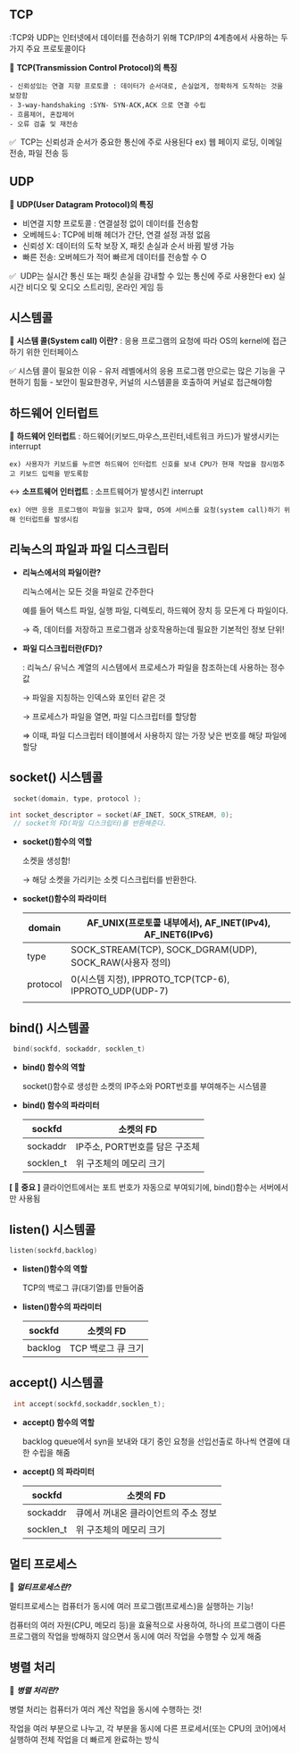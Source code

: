 ## TCP
:TCP와 UDP는 인터넷에서 데이터를 전송하기 위해  TCP/IP의 4계층에서 사용하는 두가지 주요 프로토콜이다


📌 **TCP(Transmission Control Protocol)의 특징**
    
    - 신뢰성있는 연결 지향 프로토콜 : 데이터가 순서대로, 손실없게, 정확하게 도착하는 것을 보장함
    - 3-way-handshaking :SYN- SYN-ACK,ACK 으로 연결 수립 
    - 흐름제어, 혼잡제어
    - 오류 검출 및 재전송
    
✅  TCP는 신뢰성과 순서가 중요한 통신에 주로 사용된다
    ex) 웹 페이지 로딩, 이메일 전송, 파일 전송 등

    
## UDP

📌 **UDP(User Datagram Protocol)의 특징**

  - 비연결 지향 프로토콜 : 연결설정 없이 데이터를 전송함
  - 오베헤드↓: TCP에 비해 헤더가 간단, 연결 설정 과정 없음
  - 신뢰성 X: 데이터의 도착 보장 X, 패킷 손실과 순서 바뀜 발생 가능
  - 빠른 전송: 오버헤드가 적어 빠르게 데이터를 전송할 수 O

✅  UDP는 실시간 통신 또는 패킷 손실을 감내할 수 있는 통신에 주로 사용한다
  ex) 실시간 비디오 및 오디오 스트리밍, 온라인 게임 등

  
## 시스템콜
📌 **시스템 콜(System call) 이란?**
    : 응용 프로그램의 요청에 따라 OS의 kernel에 접근하기 위한 인터페이스

✅ 시스템 콜이 필요한 이유
    - 유저 레벨에서의 응용 프로그램 만으로는 많은 기능을 구현하기 힘듦
    - 보안이 필요한경우, 커널의 시스템콜을 호출하여 커널로 접근해야함

    
## 하드웨어 인터럽트

📌 **하드웨어 인터럽트**
    : 하드웨어(키보드,마우스,프린터,네트워크 카드)가 발생시키는 interrupt

    ex) 사용자가 키보드를 누르면 하드웨어 인터럽트 신호를 보내 CPU가 현재 작업을 잠시멈추고 키보드 입력을 받도록함


↔️ **소프트웨어 인터럽트**
    : 소프트웨어가 발생시킨 interrupt

    ex) 어떤 응용 프로그램이 파일을 읽고자 할때, OS에 서비스를 요청(system call)하기 위해 인터럽트를 발생시킴


## 리눅스의 파일과 파일 디스크립터
- **리눅스에서의 파일이란?**
    
    리눅스에서는 모든 것을 파일로 간주한다
    
    예를 들어 텍스트 파일, 실행 파일, 디렉토리, 하드웨어 장치 등 모든게 다 파일이다.
    
    → 즉, 데이터를 저장하고 프로그램과 상호작용하는데 필요한 기본적인 정보 단위!
    

- **파일 디스크립터란(FD)?**
    
    : 리눅스/ 유닉스 계열의 시스템에서 프로세스가 파일을 참조하는데 사용하는 정수값
    
    → 파일을 지칭하는 인덱스와 포인터 같은 것
    
    → 프로세스가 파일을 열면, 파일 디스크립터를 할당함
    
    ⇒ 이때, 파일 디스크립터 테이블에서 사용하지 않는 가장 낮은 번호를 해당 파일에 할당

  
## socket() 시스템콜
    
 ```c
  socket(domain, type, protocol );  
  ```
 
 ```c
 int socket_descriptor = socket(AF_INET, SOCK_STREAM, 0);
  // socket의 FD(파일 디스크립터)를 반환해준다.
  ```
    
 - **socket()함수의 역할**
        
    소켓을 생성함!
        
    → 해당 소켓을 가리키는 소켓 디스크립터를 반환한다.
        
        
- **socket()함수의 파라미터**
        
        
  | domain | AF_UNIX(프로토콜 내부에서), AF_INET(IPv4), AF_INET6(IPv6) |
   | --- | --- |
  | type | SOCK_STREAM(TCP), SOCK_DGRAM(UDP), SOCK_RAW(사용자 정의) |
   | protocol |  0(시스템 지정), IPPROTO_TCP(TCP-6), IPPROTO_UDP(UDP-7) |
  |  |  |

        
## bind() 시스템콜
    
 ```c
  bind(sockfd, sockaddr, socklen_t)
 ```
    
- **bind() 함수의 역할**
        
  socket()함수로 생성한 소켓의 IP주소와 PORT번호를 부여해주는 시스템콜
        
        
- **bind() 함수의 파라미터**
        
        
   | sockfd | 소켓의 FD |
   | --- | --- |
   | sockaddr | IP주소, PORT번호를 담은 구조체 |
   | socklen_t | 위 구조체의 메모리 크기 |
    
 **[ 📣 중요 ]** 클라이언트에서는 포트 번호가 자동으로 부여되기에, bind()함수는 서버에서만 사용됨

      
## listen() 시스템콜

```c
listen(sockfd,backlog)
```
    
- **listen()함수의 역할**
        
   TCP의 백로그 큐(대기열)를 만들어줌
  
        
- **listen()함수의 파라미터**

   | sockfd | 소켓의 FD |
  | --- | --- |
  | backlog | TCP 백로그 큐 크기 |

  
## accept() 시스템콜

```c
 int accept(sockfd,sockaddr,socklen_t);
 ```
    
 - **accept() 함수의 역할**
        
   backlog queue에서 syn을 보내와 대기 중인 요청을 선입선출로 하나씩 연결에 대한 수립을 해줌
     
- **accept() 의 파라미터**
        
    
   | sockfd | 소켓의 FD |
   | --- | --- |
   | sockaddr | 큐에서 꺼내온 클라이언트의 주소 정보 |
   | socklen_t | 위 구조체의 메모리 크기 |

  
## 멀티 프로세스

📌 ***멀티프로세스란?***

멀티프로세스는 컴퓨터가 동시에 여러 프로그램(프로세스)을 실행하는 기능!

컴퓨터의 여러 자원(CPU, 메모리 등)을 효율적으로 사용하여, 하나의 프로그램이 다른 프로그램의 작업을 방해하지 않으면서 동시에 여러 작업을 수행할 수 있게 해줌



## 병렬 처리

📌 ***병렬 처리란?***

병렬 처리는 컴퓨터가 여러 계산 작업을 동시에 수행하는 것!

작업을 여러 부분으로 나누고, 각 부분을 동시에 다른 프로세서(또는 CPU의 코어)에서 실행하여 전체 작업을 더 빠르게 완료하는 방식
